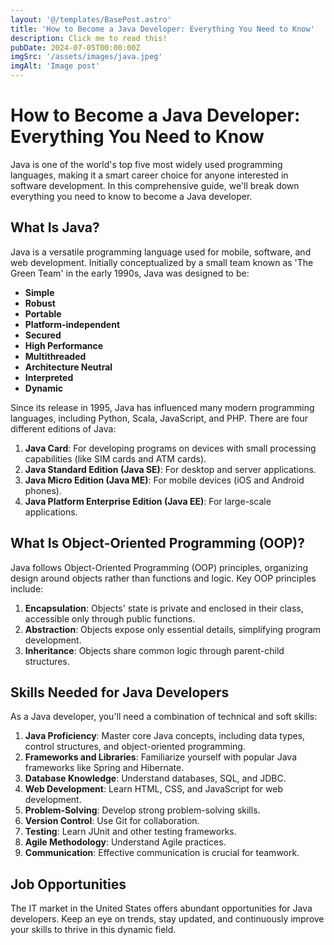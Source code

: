 ```yaml
---
layout: '@/templates/BasePost.astro'
title: 'How to Become a Java Developer: Everything You Need to Know'
description: Click me to read this!
pubDate: 2024-07-05T00:00:00Z
imgSrc: '/assets/images/java.jpeg'
imgAlt: 'Image post'
---
```


# How to Become a Java Developer: Everything You Need to Know

Java is one of the world's top five most widely used programming languages, making it a smart career choice for anyone interested in software development. In this comprehensive guide, we'll break down everything you need to know to become a Java developer.

## What Is Java?

Java is a versatile programming language used for mobile, software, and web development. Initially conceptualized by a small team known as 'The Green Team' in the early 1990s, Java was designed to be:

- **Simple**
- **Robust**
- **Portable**
- **Platform-independent**
- **Secured**
- **High Performance**
- **Multithreaded**
- **Architecture Neutral**
- **Interpreted**
- **Dynamic**

Since its release in 1995, Java has influenced many modern programming languages, including Python, Scala, JavaScript, and PHP. There are four different editions of Java:

1. **Java Card**: For developing programs on devices with small processing capabilities (like SIM cards and ATM cards).
2. **Java Standard Edition (Java SE)**: For desktop and server applications.
3. **Java Micro Edition (Java ME)**: For mobile devices (iOS and Android phones).
4. **Java Platform Enterprise Edition (Java EE)**: For large-scale applications.

## What Is Object-Oriented Programming (OOP)?

Java follows Object-Oriented Programming (OOP) principles, organizing design around objects rather than functions and logic. Key OOP principles include:

1. **Encapsulation**: Objects' state is private and enclosed in their class, accessible only through public functions.
2. **Abstraction**: Objects expose only essential details, simplifying program development.
3. **Inheritance**: Objects share common logic through parent-child structures.

## Skills Needed for Java Developers

As a Java developer, you'll need a combination of technical and soft skills:

1. **Java Proficiency**: Master core Java concepts, including data types, control structures, and object-oriented programming.
2. **Frameworks and Libraries**: Familiarize yourself with popular Java frameworks like Spring and Hibernate.
3. **Database Knowledge**: Understand databases, SQL, and JDBC.
4. **Web Development**: Learn HTML, CSS, and JavaScript for web development.
5. **Problem-Solving**: Develop strong problem-solving skills.
6. **Version Control**: Use Git for collaboration.
7. **Testing**: Learn JUnit and other testing frameworks.
8. **Agile Methodology**: Understand Agile practices.
9. **Communication**: Effective communication is crucial for teamwork.

## Job Opportunities

The IT market in the United States offers abundant opportunities for Java developers. Keep an eye on trends, stay updated, and continuously improve your skills to thrive in this dynamic field.
